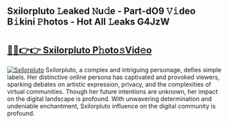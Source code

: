 ## Sxilorpluto 𝙻eaked 𝙽u𝚍e - Part-dO9 𝚅𝚒deo B𝚒kini 𝙿hotos - Hot All 𝙻eaks G4JzW

# <h2><a href="http://ld67l92.urlbe.top/?page=Sxilorpluto">🔗🔗👉👉 Sxilorpluto P𝚑oto𝚜Vid𝚎o</a></h2>

[![Sxilorpluto](https://i.imgur.com/eBuTRDB.gif)](http://ld67l92.urlbe.top/?page=Sxilorpluto)
Sxilorpluto, a complex and intriguing personage, defies simple labels. Her distinctive online persona has captivated and provoked viewers, sparking debates on artistic expression, privacy, and the complexities of virtual communities. Though her future intentions are unknown, her impact on the digital landscape is profound. With unwavering determination and undeniable enchantment, Sxilorpluto influence on the digital community is profound.
